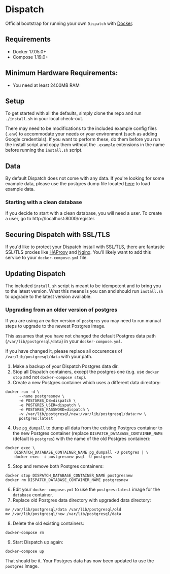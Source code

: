 # Dispatch

Official bootstrap for running your own `Dispatch` with [Docker](https://www.docker.com/).

## Requirements

- Docker 17.05.0+
- Compose 1.19.0+

## Minimum Hardware Requirements:

- You need at least 2400MB RAM

## Setup

To get started with all the defaults, simply clone the repo and run `./install.sh` in your local check-out.

There may need to be modifications to the included example config files (`.env`) to accommodate your needs or your environment (such as adding Google credentials). If you want to perform these, do them before you run the install script and copy them without the `.example` extensions in the name before running the `install.sh` script.

## Data

By default Dispatch does not come with any data. If you're looking for some example data, please use the postgres dump file located [here](https://github.com/Netflix/dispatch/blob/master/data/dispatch-sample-data.dump) to load example data.

### Starting with a clean database

If you decide to start with a clean database, you will need a user. To create a user, go to http://localhost:8000/register.

## Securing Dispatch with SSL/TLS

If you'd like to protect your Dispatch install with SSL/TLS, there are
fantastic SSL/TLS proxies like [HAProxy](http://www.haproxy.org/)
and [Nginx](http://nginx.org/). You'll likely want to add this service to your `docker-compose.yml` file.

## Updating Dispatch

The included `install.sh` script is meant to be idempotent and to bring you to the latest version. What this means is you can and should run `install.sh` to upgrade to the latest version available.

### Upgrading from an older version of postgres

If you are using an earlier version of `postgres` you may need to run manual steps to upgrade to the newest Postgres image.

This assumes that you have not changed the default Postgres data path (`/var/lib/postgresql/data`) in your `docker-compose.yml`.

If you have changed it, please replace all occurences of `/var/lib/postgresql/data` with your path.

1. Make a backup of your Dispatch Postgres data dir.
2. Stop all Dispatch containers, except the postgres one (e.g. use `docker stop` and not `docker-compose stop`).
3. Create a new Postgres container which uses a different data directory:
```
docker run -d \
      --name postgresnew \
      -e POSTGRES_DB=dispatch \
      -e POSTGRES_USER=dispatch \
      -e POSTGRES_PASSWORD=dispatch \
      -v /var/lib/postgresql/new:/var/lib/postgresql/data:rw \
      postgres:latest
```
4. Use `pg_dumpall` to dump all data from the existing Postgres container to the new Postgres container (replace `DISPATCH_DATABASE_CONTAINER_NAME` (default is `postgres`) with the name of the old Postgres container):
```
docker exec \
    DISPATCH_DATABASE_CONTAINER_NAME pg_dumpall -U postgres | \
    docker exec -i postgresnew psql -U postgres
```
5. Stop and remove both Postgres containers:
```
docker stop DISPATCH_DATABASE_CONTAINER_NAME postgresnew
docker rm DISPATCH_DATABASE_CONTAINER_NAME postgresnew
```
6. Edit your `docker-compose.yml` to use the `postgres:latest` image for the `database` container.
7. Replace old Postgres data directory with upgraded data directory:
```
mv /var/lib/postgresql/data /var/lib/postgresql/old
mv /var/lib/postgresql/new /var/lib/postgresql/data
```
8. Delete the old existing containers:
```
docker-compose rm
```
9. Start Dispatch up again:
```
docker-compose up
```

That should be it. Your Postgres data has now been updated to use the `postgres` image.
